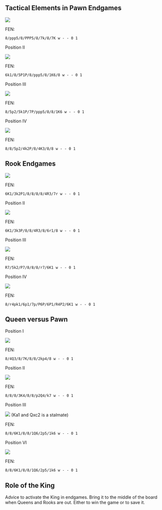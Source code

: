## Tactical Elements in Pawn Endgames

![](./assets/img-15.png)

FEN:

```
8/ppp5/8/PPP5/8/7k/8/7K w - - 0 1
```

Position II

![](./assets/img-16.png)

FEN:

```
6k1/8/5P1P/8/ppp5/8/1K6/8 w - - 0 1
```


Position III

![](./assets/img-17.png)

FEN:

```
8/5p2/5k1P/7P/ppp5/8/8/1K6 w - - 0 1
```


Position IV

![](./assets/img-18.png)

FEN:

```
8/8/5p2/4k2P/8/4K3/8/8 w - - 0 1
```


## Rook Endgames

![](./assets/img-19.png)

FEN:

```
6K1/3k2P1/8/8/8/8/4R3/7r w - - 0 1
```


Position II

![](./assets/img-20.png)

FEN:

```
6K1/3k3P/8/8/4R3/8/6r1/8 w - - 0 1
```


Position III

![](./assets/img-21.png)

FEN:

```
R7/5k2/P7/8/8/8/r7/6K1 w - - 0 1
```


Position IV

![](./assets/img-22.png)

FEN:

```
8/r4pk1/6p1/7p/P6P/6P1/R4P2/6K1 w - - 0 1
```


## Queen versus Pawn

Position I

![](./assets/img-23.png)

FEN:

```
8/4Q3/8/7K/8/8/2kp4/8 w - - 0 1
```

Position II

![](./assets/img-24.png)

FEN:

```
8/8/8/3K4/8/8/p2Q4/k7 w - - 0 1
```

Position III

![](./assets/img-25.png)
(Ka1 and Qxc2 is a stalmate)

FEN:

```
8/8/6K1/8/8/1Q6/2p5/1k6 w - - 0 1
```

Position VI

![](./assets/img-26.png)

FEN:

```
8/8/6K1/8/8/1Q6/2p5/1k6 w - - 0 1
```

## Role of the King

Advice to activate the King in endgames. Bring it to the middle of the board when Queens and Rooks are out. Either to win the game or to save it.